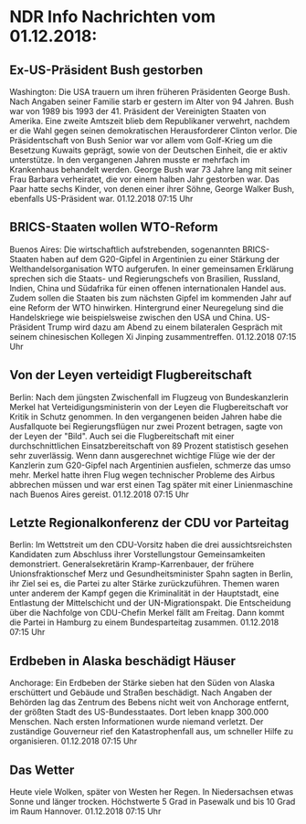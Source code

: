 # NDR Info Nachrichten vom 01.12.2018:


## Ex-US-Präsident Bush gestorben
Washington: Die USA trauern um ihren früheren Präsidenten George Bush. Nach Angaben seiner Familie starb er gestern im Alter von 94 Jahren. Bush war von 1989 bis 1993 der 41. Präsident der Vereinigten Staaten von Amerika. Eine zweite Amtszeit blieb dem Republikaner verwehrt, nachdem er die Wahl gegen seinen demokratischen Herausforderer Clinton verlor. Die Präsidentschaft von Bush Senior war vor allem vom Golf-Krieg um die Besetzung Kuwaits geprägt, sowie von der Deutschen Einheit, die er aktiv unterstütze. In den vergangenen Jahren musste er mehrfach im Krankenhaus behandelt werden. George Bush war 73 Jahre lang mit seiner Frau Barbara verheiratet, die vor einem halben Jahr gestorben war. Das Paar hatte sechs Kinder, von denen einer ihrer Söhne, George Walker Bush, ebenfalls US-Präsident war. 01.12.2018 07:15 Uhr 

## BRICS-Staaten wollen WTO-Reform
Buenos Aires: Die wirtschaftlich aufstrebenden, sogenannten BRICS-Staaten haben auf dem G20-Gipfel in Argentinien zu einer Stärkung der Welthandelsorganisation WTO aufgerufen. In einer gemeinsamen Erklärung sprechen sich die Staats- und Regierungschefs von Brasilien, Russland, Indien, China und Südafrika für einen offenen internationalen Handel aus. Zudem sollen die Staaten bis zum nächsten Gipfel im kommenden Jahr auf eine Reform der WTO hinwirken. Hintergrund einer Neuregelung sind die Handelskriege wie beispielsweise zwischen den USA und China. US-Präsident Trump wird dazu am Abend zu einem bilateralen Gespräch mit seinem chinesischen Kollegen Xi Jinping zusammentreffen. 01.12.2018 07:15 Uhr 

## Von der Leyen verteidigt Flugbereitschaft
Berlin: Nach dem jüngsten Zwischenfall im Flugzeug von Bundeskanzlerin Merkel hat Verteidigungsministerin von der Leyen die Flugbereitschaft vor Kritik in Schutz genommen. In den vergangenen beiden Jahren habe die Ausfallquote bei Regierungsflügen nur zwei Prozent betragen, sagte von der Leyen der "Bild". Auch sei die Flugbereitschaft mit einer durchschnittlichen Einsatzbereitschaft von 89 Prozent statistisch gesehen sehr zuverlässig. Wenn dann ausgerechnet wichtige Flüge wie der der Kanzlerin zum G20-Gipfel nach Argentinien ausfielen, schmerze das umso mehr. Merkel hatte ihren Flug wegen technischer Probleme des Airbus abbrechen müssen und war erst einen Tag später mit einer Linienmaschine nach Buenos Aires gereist. 01.12.2018 07:15 Uhr 

## Letzte Regionalkonferenz der CDU vor Parteitag
Berlin: Im Wettstreit um den CDU-Vorsitz haben die drei aussichtsreichsten Kandidaten zum Abschluss ihrer Vorstellungstour Gemeinsamkeiten demonstriert. Generalsekretärin Kramp-Karrenbauer, der frühere Unionsfraktionschef Merz und Gesundheitsminister Spahn sagten in Berlin, ihr Ziel sei es, die Partei zu alter Stärke zurückzuführen. Themen waren unter anderem der Kampf gegen die Kriminalität in der Hauptstadt, eine Entlastung der Mittelschicht und der UN-Migrationspakt. Die Entscheidung über die Nachfolge von CDU-Chefin Merkel fällt am Freitag. Dann kommt die Partei in Hamburg zu einem Bundesparteitag zusammen. 01.12.2018 07:15 Uhr 

## Erdbeben in Alaska beschädigt Häuser
Anchorage: Ein Erdbeben der Stärke sieben hat den Süden von Alaska erschüttert und Gebäude und Straßen beschädigt. Nach Angaben der Behörden lag das Zentrum des Bebens nicht weit von Anchorage entfernt, der größten Stadt des US-Bundesstaates. Dort leben knapp 300.000 Menschen. Nach ersten Informationen wurde niemand verletzt. Der zuständige Gouverneur rief den Katastrophenfall aus, um schneller Hilfe zu organisieren. 01.12.2018 07:15 Uhr 

## Das Wetter
Heute viele Wolken, später von Westen her Regen. In Niedersachsen etwas Sonne und länger trocken. Höchstwerte 5 Grad in Pasewalk und bis 10 Grad im Raum Hannover. 01.12.2018 07:15 Uhr 
